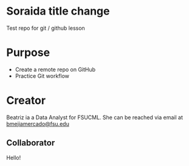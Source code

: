 # Soraida title change
Test repo for git / github lesson

# Purpose

- Create a remote repo on GitHub
- Practice Git workflow

# Creator
Beatriz ia a Data Analyst for FSUCML. She can be reached via email at [bmejiamercado@fsu.edu](mailto:bmejiamercado@fsu.edu)

## Collaborator

Hello! 

